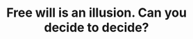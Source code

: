 ---
title: Free will is an illusion. Can you decide to decide?
tags: buddhism self human
star: true
freewillandself: true
order: 1
---